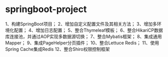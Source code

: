 # springboot-project
1、构建SpringBoot项目；
2、增加自定义配置文件及其相关方法；
3、增加多环境化配置；
4、增加日志配置；
5、整合Thymeleaf模板；
6、整合HikariCP数据库连接池，并通过AOP实现多数据源切换；
7、整合Mybatis框架；
8、集成通用Mapper；
9、集成PageHelper分页插件；
10、整合Lettuce Redis；
11、使用Spring Cache集成Redis
12、整合Shiro权限控制框架